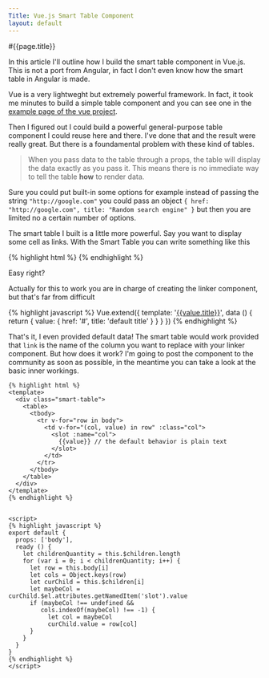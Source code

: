 ```yaml
---
Title: Vue.js Smart Table Component
layout: default
---
```


#{{page.title}}

In this article I'll outline how I build the smart table component in Vue.js. This is not a port from Angular, in fact I don't even know how the smart table in Angular is made.

Vue is a very lightweght but extremely powerful framework. In fact, it took me minutes to build a simple table component and you can see one in the [example page of the vue project](http://vuejs.org/examples/grid-component.html).

Then I figured out I could build a powerful general-purpose table component I could reuse here and there. I've done that and the result were really great. But there is a foundamental problem with these kind of tables.

> When you pass data to the table through a props, the table will display the data exactly as you pass it.
> This means there is no immediate way to tell the table **how** to render data.

Sure you could put built-in some options for example instead of passing the string `"http://google.com"` you could pass an object `{ href: "http://google.com", title: "Random search engine" }` but then you are limited no a certain number of options.

The smart table I built is a little more powerful. Say you want to display some cell as links. With the Smart Table you can write something like this

{% highlight html %}
    <smart-table :body="body">
      <linker slot="link"></linker>
    </smart-table>
{% endhighlight %}

Easy right?

Actually for this to work you are in charge of creating the linker component, but that's far from difficult

{% highlight javascript %}
    Vue.extend({
      template: '<a href="{{value.href}}">{{value.title}}</a>',
      data () { return { value: { href: '#', title: 'default title' } } }
    })
{% endhighlight %}

That's it, I even provided default data! The smart table would work provided that `link` is the name of the column you want to replace with your linker component. But how does it work? I'm going to post the component to the community as soon as possible, in the meantime you can take a look at the basic inner workings.

    {% highlight html %}
    <template>
      <div class="smart-table">
        <table>
          <tbody>
            <tr v-for="row in body">
              <td v-for="(col, value) in row" :class="col">
                <slot :name="col">
                  {{value}} // the default behavior is plain text
                </slot>
              </td>
            </tr>
          </tbody>
        </table>
      </div>
    </template>
    {% endhighlight %}


    <script>
    {% highlight javascript %}
    export default {
      props: ['body'],
      ready () {
        let childrenQuantity = this.$children.length
        for (var i = 0; i < childrenQuantity; i++) {
          let row = this.body[i]
          let cols = Object.keys(row)
          let curChild = this.$children[i]
          let maybeCol = curChild.$el.attributes.getNamedItem('slot').value
          if (maybeCol !== undefined &&
             cols.indexOf(maybeCol) !== -1) {
               let col = maybeCol
               curChild.value = row[col]
          }
        }
      }
    }
    {% endhighlight %}
    </script>
